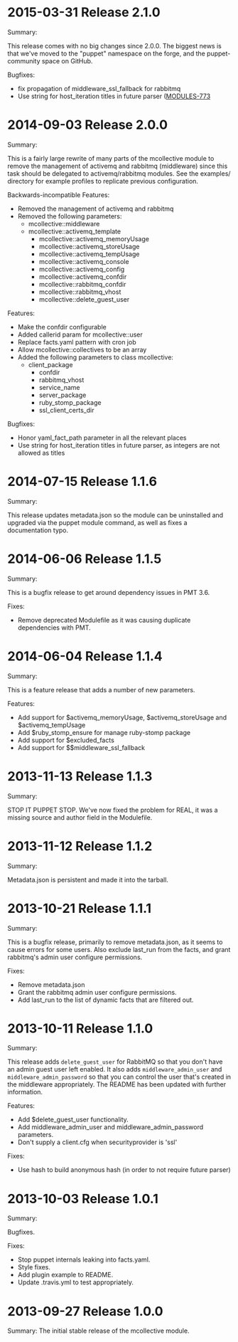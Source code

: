2015-03-31 Release 2.1.0
========================

Summary:

This release comes with no big changes since 2.0.0. The biggest news is that
we've moved to the "puppet" namespace on the forge, and the puppet-community
space on GitHub.

Bugfixes:
- fix propagation of middleware\_ssl\_fallback for rabbitmq
- Use string for host\_iteration titles in future parser ([MODULES-773](https://tickets.puppetlabs.com/browse/MODULES-773)


2014-09-03 Release 2.0.0
========================

Summary:

This is a fairly large rewrite of many parts of the mcollective module to
remove the management of activemq and rabbitmq (middleware) since this task
should be delegated to activemq/rabbitmq modules. See the examples/ directory
for example profiles to replicate previous configuration.

Backwards-incompatible Features:
- Removed the management of activemq and rabbitmq
- Removed the following parameters:
  - mcollective::middleware
  - mcollective::activemq\_template
	- mcollective::activemq\_memoryUsage
	- mcollective::activemq\_storeUsage
	- mcollective::activemq\_tempUsage
	- mcollective::activemq\_console
	- mcollective::activemq\_config
	- mcollective::activemq\_confdir
	- mcollective::rabbitmq\_confdir
	- mcollective::rabbitmq\_vhost
	- mcollective::delete\_guest\_user

Features:
- Make the confdir configurable
- Added callerid param for mcollective::user
- Replace facts.yaml pattern with cron job
- Allow mcollective::collectives to be an array
- Added the following parameters to class mcollective:
  - client\_package
	- confdir
	- rabbitmq\_vhost
	- service\_name
	- server\_package
	- ruby\_stomp\_package
	- ssl\_client\_certs\_dir

Bugfixes:
- Honor yaml\_fact\_path parameter in all the relevant places
- Use string for host\_iteration titles in future parser, as integers are not
allowed as titles

2014-07-15 Release 1.1.6
========================

Summary:

This release updates metadata.json so the module can be uninstalled and
upgraded via the puppet module command, as well as fixes a documentation
typo.

2014-06-06 Release 1.1.5
========================

Summary:

This is a bugfix release to get around dependency issues in PMT 3.6.

Fixes:
- Remove deprecated Modulefile as it was causing duplicate dependencies with PMT.

2014-06-04 Release 1.1.4
========================

Summary:

This is a feature release that adds a number of new parameters.

Features:
- Add support for $activemq\_memoryUsage, $activemq\_storeUsage
  and $activemq\_tempUsage
- Add $ruby\_stomp\_ensure for manage ruby-stomp package
- Add support for $excluded\_facts
- Add support for $$middleware\_ssl\_fallback

2013-11-13 Release 1.1.3
========================

Summary:

STOP IT PUPPET STOP. We've now fixed the problem for REAL, it was a missing
source and author field in the Modulefile.

2013-11-12 Release 1.1.2
========================

Summary:

Metadata.json is persistent and made it into the tarball.

2013-10-21 Release 1.1.1
========================

Summary:

This is a bugfix release, primarily to remove metadata.json, as it seems to
cause errors for some users.  Also exclude last\_run from the facts, and grant
rabbitmq's admin user configure permissions.

Fixes:
- Remove metadata.json
- Grant the rabbitmq admin user configure permissions.
- Add last\_run to the list of dynamic facts that are filtered out.

2013-10-11 Release 1.1.0
========================

Summary:

This release adds `delete_guest_user` for RabbitMQ so that you don't have an
admin guest user left enabled.  It also adds `middleware_admin_user` and
`middleware_admin_password` so that you can control the user that's created in
the middleware appropriately.  The README has been updated with further
information.

Features:
- Add $delete\_guest\_user functionality.
- Add middleware\_admin\_user and middleware\_admin\_password parameters.
- Don't supply a client.cfg when securityprovider is 'ssl'

Fixes:
- Use hash to build anonymous hash (in order to not require future parser)

2013-10-03 Release 1.0.1
========================

Summary:

Bugfixes.

Fixes:
- Stop puppet internals leaking into facts.yaml.
- Style fixes.
- Add plugin example to README.
- Update .travis.yml to test appropriately.


2013-09-27 Release 1.0.0
========================

Summary:
The initial stable release of the mcollective module.
